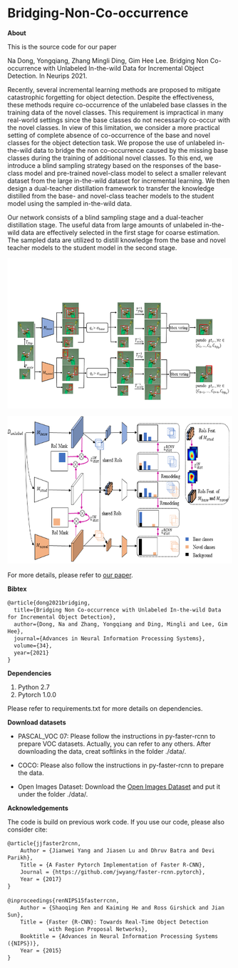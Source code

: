 # Bridging-Non-Co-occurrence

**About**

This is the source code for our paper

Na Dong, Yongqiang, Zhang Mingli Ding, Gim Hee Lee. Bridging Non Co-occurrence with Unlabeled In-the-wild Data for Incremental Object Detection. In Neurips 2021.

 Recently, several incremental learning methods are proposed to mitigate catastrophic forgetting for object detection. Despite the effectiveness, these methods require co-occurrence of the unlabeled base classes in the training data of the novel classes. This requirement is impractical in many real-world settings since the base classes do not necessarily co-occur with the novel classes. In view of this limitation, we consider a more practical setting of complete absence of co-occurrence of the base and novel classes for the object detection task. We propose the use of unlabeled in-the-wild data to bridge the non co-occurrence caused by the missing base classes during the training of additional novel classes. To this end, we introduce a blind sampling strategy based on the responses of the base-class model and pre-trained novel-class model to select a smaller relevant dataset from the large in-the-wild dataset for incremental learning. We then design a dual-teacher distillation framework to transfer the knowledge distilled from the base- and novel-class teacher models to the student model using the sampled in-the-wild data. 

Our network consists of a blind sampling stage and a dual-teacher distillation stage. The useful data from large amounts of unlabeled in-the-wild data are effectively selected in the first stage for coarse estimation. The sampled data are utilized to distill knowledge from the base and novel teacher models to the student model in the second stage.


<p align="center">
  <img width="800" height="337" src="blind_sample.png">
</p>

<p align="center">
  <img width="800" height="331" src="network.png">
</p>

For more details, please refer to [our paper](http://arxiv.org/abs/2110.15017).

**Bibtex**

```
@article{dong2021bridging,
  title={Bridging Non Co-occurrence with Unlabeled In-the-wild Data for Incremental Object Detection},
  author={Dong, Na and Zhang, Yongqiang and Ding, Mingli and Lee, Gim Hee},
  journal={Advances in Neural Information Processing Systems},
  volume={34},
  year={2021}
}
```

**Dependencies**

1. Python 2.7
2. Pytorch 1.0.0

Please refer to requirements.txt for more details on dependencies.

**Download datasets**

* PASCAL_VOC 07: Please follow the instructions in py-faster-rcnn to prepare VOC datasets. Actually, you can refer to any others. After downloading the data, creat softlinks in the folder ./data/.

* COCO: Please also follow the instructions in py-faster-rcnn to prepare the data.

* Open Images Dataset: Download the [Open Images Dataset](https://github.com/openimages/dataset) and put it under the folder ./data/.


**Acknowledgements**

The code is build on previous work code. If you use our code, please also consider cite:

```
@article{jjfaster2rcnn,
    Author = {Jianwei Yang and Jiasen Lu and Dhruv Batra and Devi Parikh},
    Title = {A Faster Pytorch Implementation of Faster R-CNN},
    Journal = {https://github.com/jwyang/faster-rcnn.pytorch},
    Year = {2017}
}

@inproceedings{renNIPS15fasterrcnn,
    Author = {Shaoqing Ren and Kaiming He and Ross Girshick and Jian Sun},
    Title = {Faster {R-CNN}: Towards Real-Time Object Detection
             with Region Proposal Networks},
    Booktitle = {Advances in Neural Information Processing Systems ({NIPS})},
    Year = {2015}
}
```
